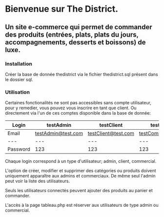# Bienvenue sur The District.

## Un site e-commerce qui permet de commander des produits (entrées, plats, plats du jours, accompagnements, desserts et boissons) de luxe. 

### Installation

Créer la base de donnée thedistrict via le fichier thedistrict.sql présent dans le dossier sql.

### Utilisation
Certaines fonctionalités ne sont pas accessibles sans compte utilisateur, pour y remedier, vous pouvez vous inscrire en tant que client. Ou directement via l'un de ces comptes disponible dans la base de donnée:

Login | testAdmin | testClient | testCommercial
--- | --- | --- | ---
Email | testAdmin@test.com | testClient@test.com | testCommercial@test.com
--- | --- | --- | ---
Password | 123 | 123 | 123

Chaque login correspond à un type d'utilisateur; admin, client, commercial. 

L'option de créer, modifier et supprimer des catégories ou produits doivent uniquement apparaître aux admins et commerciaux.
De même seul l'admin peut voir la liste des utilisateurs.

Seuls les utilisateurs connectés peuvent ajouter des produits au panier et commander.

L'accès à la page tableau.php est réserver aux utilisateurs de type admin ou commercial.